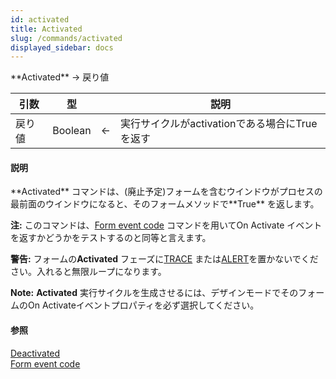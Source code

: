 ```yaml
---
id: activated
title: Activated
slug: /commands/activated
displayed_sidebar: docs
---
```


<!--REF #_command_.Activated.Syntax-->**Activated**  -> 戻り値<!-- END REF-->
<!--REF #_command_.Activated.Params-->
| 引数 | 型 |  | 説明 |
| --- | --- | --- | --- |
| 戻り値 | Boolean | &larr; | 実行サイクルがactivationである場合にTrueを返す |

<!-- END REF-->

#### 説明 

<!--REF #_command_.Activated.Summary-->**Activated** コマンドは、(廃止予定)フォームを含むウインドウがプロセスの最前面のウインドウになると、そのフォームメソッドで**True** を返します。<!-- END REF-->

**注:** このコマンドは、[Form event code](form-event-code.md) コマンドを用いてOn Activate イベントを返すかどうかをテストするのと同等と言えます。

**警告:** フォームの**Activated** フェーズに[TRACE](trace.md) または[ALERT](alert.md)を置かないでください。入れると無限ループになります。

**Note:** **Activated** 実行サイクルを生成させるには、デザインモードでそのフォームのOn Activateイベントプロパティを必ず選択してください。

#### 参照 

[Deactivated](deactivated.md)  
[Form event code](form-event-code.md)  